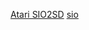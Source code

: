 [Atari SIO2SD](https://github.com/RichiDev/Atari-SIO2SD-Igi-Version)
[sio](/_layouts/2018-08-20-Atari_SIO2SD.md)
